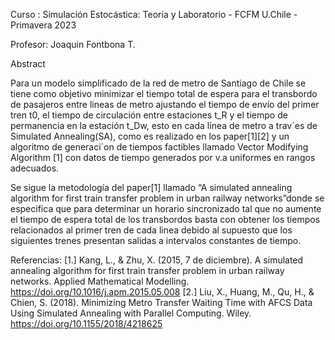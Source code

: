 
Curso : Simulación Estocástica: Teoría y Laboratorio - FCFM  U.Chile - Primavera 2023

Profesor: Joaquin Fontbona T. 
  
  
  Abstract 
  
Para un modelo simplificado de la red de metro
de Santiago de Chile se tiene como objetivo minimizar
el tiempo total de espera para el transbordo de pasajeros
entre lineas de metro ajustando el tiempo de envío del primer
tren t0, el tiempo de circulación entre estaciones t_R y
el tiempo de permanencia en la estación t_Dw, esto en cada
línea de metro a trav´es de Simulated Annealing(SA), como
es realizado en los paper[1][2] y un algoritmo de generaci´on
de tiempos factibles llamado Vector Modifying Algorithm
[1] con datos de tiempo generados por v.a uniformes en
rangos adecuados.

Se sigue la metodología del paper[1] llamado “A simulated
annealing algorithm for first train transfer problem in
urban railway networks”donde se especifica que para determinar
un horario sincronizado tal que no aumente el
tiempo de espera total de los transbordos basta con obtener
los tiempos relacionados al primer tren de cada linea
debido al supuesto que los siguientes trenes presentan salidas
a intervalos constantes de tiempo.

Referencias:
[1.] Kang, L., & Zhu, X. (2015, 7 de diciembre). A simulated
annealing algorithm for first train transfer problem in
urban railway networks. Applied Mathematical Modelling.
https://doi.org/10.1016/j.apm.2015.05.008
[2.] Liu, X., Huang, M., Qu, H., & Chien, S. (2018). Minimizing
Metro Transfer Waiting Time with AFCS Data
Using Simulated Annealing with Parallel Computing. Wiley.
https://doi.org/10.1155/2018/4218625
